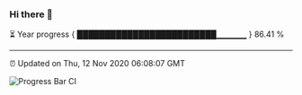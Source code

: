### Hi there 👋

⏳ Year progress { █████████████████████████▁▁▁▁▁ } 86.41 %

---

⏰ Updated on Thu, 12 Nov 2020 06:08:07 GMT

![Progress Bar CI](https://github.com/liununu/liununu/workflows/Progress%20Bar%20CI/badge.svg)
